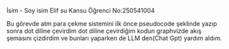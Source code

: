 İsim - Soy isim Elif su Kansu
Öğrenci No:250541004

Bu görevde atm para çekme sistemini ilk önce pseudocode şeklinde yazıp sonra dot diline çevirdim dot diline çevirdiğim kodun graphvizde akış şemasını çizdirdim ve bunları yaparken de LLM den(Chat Gpt) yardım aldım.
